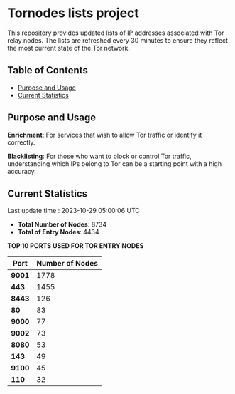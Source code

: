 # Tornodes lists project

This repository provides updated lists of IP addresses associated with Tor relay nodes. The lists are refreshed every 30 minutes to ensure they reflect the most current state of the Tor network.

## Table of Contents

- [Purpose and Usage](#purpose-and-usage)
- [Current Statistics](#current-statistics)


## Purpose and Usage

**Enrichment**: For services that wish to allow Tor traffic or identify it correctly.

**Blacklisting**: For those who want to block or control Tor traffic, understanding which IPs belong to Tor can be a starting point with a high accuracy.

## Current Statistics

Last update time : 2023-10-29 05:00:06 UTC

- **Total Number of Nodes**: 8734
- **Total of Entry Nodes**: 4434

**TOP 10 PORTS USED FOR TOR ENTRY NODES**

| **Port** | **Number of Nodes** |
|------|-----------------|
| **9001**   | 1778  |
| **443**   | 1455  |
| **8443**   | 126  |
| **80**   | 83  |
| **9000**   | 77  |
| **9002**   | 73  |
| **8080**   | 53  |
| **143**   | 49  |
| **9100**   | 45  |
| **110**   | 32  |

